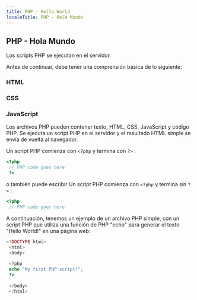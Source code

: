 ```yaml
---
title: PHP - Hello World
localeTitle: PHP - Hola Mundo
---
```

## PHP - Hola Mundo

Los scripts PHP se ejecutan en el servidor.

Antes de continuar, debe tener una comprensión básica de lo siguiente:

### HTML

### CSS

### JavaScript

Los archivos PHP pueden contener texto, HTML, CSS, JavaScript y código PHP. Se ejecuta un script PHP en el servidor y el resultado HTML simple se envía de vuelta al navegador.

Un script PHP comienza con `<?php` y termina con `?>` :

```php
<?php 
 // PHP code goes here 
 ?> 
```

o también puede escribir Un script PHP comienza con `<?php` y termina sin `?>` :

```php
<?php 
 // PHP code goes here 
```

A continuación, tenemos un ejemplo de un archivo PHP simple, con un script PHP que utiliza una función de PHP "echo" para generar el texto "Hello World!" en una página web:

```php
<!DOCTYPE html> 
 <html> 
 <body> 
 
 <?php 
 echo "My first PHP script!"; 
 ?> 
 
 </body> 
 </html> 

```